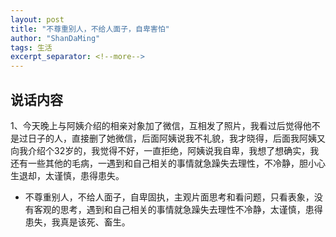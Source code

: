 ```yaml
---
layout: post
title: "不尊重别人，不给人面子，自卑害怕"
author: "ShanDaMing"
tags: 生活
excerpt_separator: <!--more-->
---
```


## 说话内容
1、今天晚上与阿姨介绍的相亲对象加了微信，<!--more-->互相发了照片，我看过后觉得他不是过日子的人，直接删了她微信，后面阿姨说我不礼貌，我才晓得，后面我阿姨又向我介绍个32岁的，我觉得不好，一直拒绝，阿姨说我自卑，我想了想确实，我还有一些其他的毛病，一遇到和自己相关的事情就急躁失去理性，不冷静，胆小心生退却，太谨慎，患得患失。
* 不尊重别人，不给人面子，自卑固执，主观片面思考和看问题，只看表象，没有客观的思考，遇到和自己相关的事情就急躁失去理性不冷静，太谨慎，患得患失，我真是该死、畜生。
